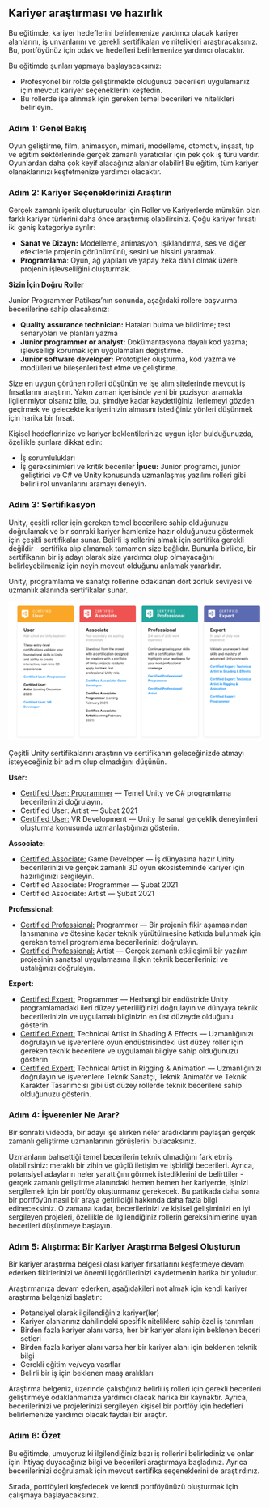 ## Kariyer araştırması ve hazırlık

Bu eğitimde, kariyer hedeflerini belirlemenize yardımcı olacak kariyer alanlarını, iş unvanlarını ve gerekli sertifikaları ve nitelikleri araştıracaksınız. Bu, portföyünüz için odak ve hedefleri belirlemenize yardımcı olacaktır.

Bu eğitimde şunları yapmaya başlayacaksınız:

- Profesyonel bir rolde geliştirmekte olduğunuz becerileri uygulamanız için mevcut kariyer seçeneklerini keşfedin.
- Bu rollerde işe alınmak için gereken temel becerileri ve nitelikleri belirleyin.

### Adım 1: Genel Bakış

Oyun geliştirme, film, animasyon, mimari, modelleme, otomotiv, inşaat, tıp ve eğitim sektörlerinde gerçek zamanlı yaratıcılar için pek çok iş türü vardır. Oyunlardan daha çok keyif alacağınız alanlar olabilir! Bu eğitim, tüm kariyer olanaklarınızı keşfetmenize yardımcı olacaktır.


### Adım 2: Kariyer Seçeneklerinizi Araştırın

Gerçek zamanlı içerik oluşturucular için Roller ve Kariyerlerde mümkün olan farklı kariyer türlerini daha önce araştırmış olabilirsiniz.
Çoğu kariyer fırsatı iki geniş kategoriye ayrılır:
- **Sanat ve Dizayn:** Modelleme, animasyon, ışıklandırma, ses ve diğer efektlerle projenin görünümünü, sesini ve hissini yaratmak.
- **Programlama**: Oyun, ağ yapıları ve yapay zeka dahil olmak üzere projenin işlevselliğini oluşturmak.

**Sizin İçin Doğru Roller**

Junior Programmer Patikası’nın sonunda, aşağıdaki rollere başvurma becerilerine sahip olacaksınız:

- **Quality assurance technician:** Hataları bulma ve bildirime; test senaryoları ve planları yazma
- **Junior programmer or analyst:** Dokümantasyona dayalı kod yazma; işlevselliği korumak için uygulamaları değiştirme.
- **Junior software developer:** Prototipler oluşturma, kod yazma ve modülleri ve bileşenleri test etme ve geliştirme.

Size en uygun görünen rolleri düşünün ve işe alım sitelerinde mevcut iş fırsatlarını araştırın. Yakın zaman içerisinde yeni bir pozisyon aramakla ilgilenmiyor olsanız bile, bu, şimdiye kadar kaydettiğiniz ilerlemeyi gözden geçirmek ve gelecekte kariyerinizin almasını istediğiniz yönleri düşünmek için harika bir fırsat. 

Kişisel hedeflerinize ve kariyer beklentilerinize uygun işler bulduğunuzda, özellikle şunlara dikkat edin:

- İş sorumlulukları
- İş gereksinimleri ve kritik beceriler
**İpucu:** Junior programcı, junior geliştirici ve C# ve Unity konusunda uzmanlaşmış yazılım rolleri gibi belirli rol unvanlarını aramayı deneyin.


### Adım 3: Sertifikasyon

Unity, çeşitli roller için gereken temel becerilere sahip olduğunuzu doğrulamak ve bir sonraki kariyer hamlenize hazır olduğunuzu göstermek için çeşitli sertifikalar sunar. Belirli iş rollerini almak için sertifika gerekli değildir - sertifika alıp almamak tamamen size bağlıdır. Bununla birlikte, bir sertifikanın bir iş adayı olarak size yardımcı olup olmayacağını belirleyebilmeniz için neyin mevcut olduğunu anlamak yararlıdır.

Unity, programlama ve sanatçı rollerine odaklanan dört zorluk seviyesi ve uzmanlık alanında sertifikalar sunar.

![figures](https://raw.githubusercontent.com/Kodluyoruz/taskforce/main/unity-junior-programmer/career-research-preparation/figures/CWC_B.6_image1.png)

Çeşitli Unity sertifikalarını araştırın ve sertifikanın geleceğinizde atmayı isteyeceğiniz bir adım olup olmadığını düşünün.

**User:**

- [Certified User: Programmer](https://unity.com/products/unity-certifications/user-programmer) — Temel Unity ve C# programlama becerilerinizi doğrulayın.
- Certified User: Artist —  Şubat 2021
- [Certified User:](https://unity.com/products/unity-certifications/vr-developer) VR Development —  Unity ile sanal gerçeklik deneyimleri oluşturma konusunda uzmanlaştığınızı gösterin.

**Associate:**

- [Certified Associate:](https://unity.com/products/unity-certifications/associate-game-developer) Game Developer — İş dünyasına hazır Unity becerilerinizi ve gerçek zamanlı 3D oyun ekosisteminde kariyer için hazırlığınızı sergileyin.
- Certified Associate: Programmer — Şubat 2021
- Certified Associate: Artist —  Şubat 2021

**Professional:**

- [Certified Professional:](https://unity.com/products/unity-certifications/professional-programmer) Programmer — Bir projenin fikir aşamasından lansmanına ve ötesine kadar teknik yürütülmesine katkıda bulunmak için gereken temel programlama becerilerinizi doğrulayın.
- [Certified Professional:](https://unity.com/products/unity-certifications/professional-artist) Artist — Gerçek zamanlı etkileşimli bir yazılım projesinin sanatsal uygulamasına ilişkin teknik becerilerinizi ve ustalığınızı doğrulayın.

**Expert:**

- [Certified Expert:](https://unity.com/products/unity-certifications/expert-programmer) Programmer — Herhangi bir endüstride Unity programlamadaki ileri düzey yeterliliğinizi doğrulayın ve dünyaya teknik becerilerinizin ve uygulamalı bilginizin en üst düzeyde olduğunu gösterin.
- [Certified Expert:](https://unity.com/products/unity-certifications/expert-technical-artist-shading-effects) Technical Artist in Shading & Effects — Uzmanlığınızı doğrulayın ve işverenlere oyun endüstrisindeki üst düzey roller için gereken teknik becerilere ve uygulamalı bilgiye sahip olduğunuzu gösterin.
- [Certified Expert:](https://unity.com/products/unity-certifications/expert-technical-artist-rigging-animation) Technical Artist in Rigging & Animation — Uzmanlığınızı doğrulayın ve işverenlere Teknik Sanatçı, Teknik Animatör ve Teknik Karakter Tasarımcısı gibi üst düzey rollerde teknik becerilere sahip olduğunuzu gösterin.


### Adım 4: İşverenler Ne Arar?
Bir sonraki videoda, bir adayı işe alırken neler aradıklarını paylaşan gerçek zamanlı geliştirme uzmanlarının görüşlerini bulacaksınız.

Uzmanların bahsettiği temel becerilerin teknik olmadığını fark etmiş olabilirsiniz: meraklı bir zihin ve güçlü iletişim ve işbirliği becerileri. Ayrıca, potansiyel adayların neler yarattığını görmek istediklerini de belirttiler - gerçek zamanlı geliştirme alanındaki hemen hemen her kariyerde, işinizi sergilemek için bir portföy oluşturmanız gerekecek.
Bu patikada daha sonra bir portföyün nasıl bir araya getirildiği hakkında daha fazla bilgi edineceksiniz. O zamana kadar, becerilerinizi ve kişisel gelişiminizi en iyi sergileyen projeleri, özellikle de ilgilendiğiniz rollerin gereksinimlerine uyan becerileri düşünmeye başlayın.


### Adım 5: Alıştırma: Bir Kariyer Araştırma Belgesi Oluşturun

Bir kariyer araştırma belgesi olası kariyer fırsatlarını keşfetmeye devam ederken fikirlerinizi ve önemli içgörülerinizi kaydetmenin harika bir yoludur.

Araştırmanıza devam ederken, aşağıdakileri not almak için kendi kariyer araştırma belgenizi başlatın:

- Potansiyel olarak ilgilendiğiniz kariyer(ler)
- Kariyer alanlarınız dahilindeki spesifik niteliklere sahip özel iş tanımları
- Birden fazla kariyer alanı varsa, her bir kariyer alanı için beklenen beceri setleri
- Birden fazla kariyer alanı varsa her bir kariyer alanı için beklenen teknik bilgi
- Gerekli eğitim ve/veya vasıflar
- Belirli bir iş için beklenen maaş aralıkları

Araştırma belgeniz, üzerinde çalıştığınız belirli iş rolleri için gerekli becerileri geliştirmeye odaklanmanıza yardımcı olacak harika bir kaynaktır. Ayrıca, becerilerinizi ve projelerinizi sergileyen kişisel bir portföy için hedefleri belirlemenize yardımcı olacak faydalı bir araçtır.


### Adım 6: Özet

Bu eğitimde, umuyoruz ki ilgilendiğiniz bazı iş rollerini belirlediniz ve onlar için ihtiyaç duyacağınız bilgi ve becerileri araştırmaya başladınız. Ayrıca becerilerinizi doğrulamak için mevcut sertifika seçeneklerini de araştırdınız.

Sırada, portföyleri keşfedecek ve kendi portföyünüzü oluşturmak için çalışmaya başlayacaksınız.
